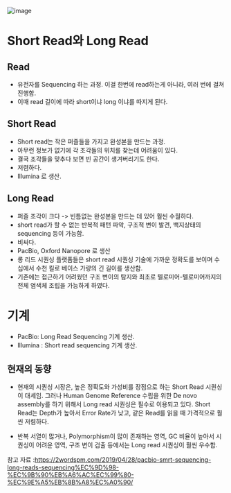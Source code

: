 


![image](https://user-images.githubusercontent.com/15938354/144561118-b636ff3c-ea44-44ef-bbe0-d66cc2f8cf7a.png)


# Short Read와 Long Read 

## Read 
- 유전자를 Sequencing 하는 과정. 이걸 한번에 read하는게 아니라, 여러 번에 걸쳐 진행함. 
- 이때 read 길이에 따라 short이냐 long 이냐를 따지게 된다.  

## Short Read
- Short read는 작은 퍼즐들을 가지고 완성본을 만드는 과정. 
- 아무런 정보가 없기에 각 조각들의 위치를 찾는데 어려움이 있다. 
- 결국 조각들을 맞추다 보면 빈 공간이 생겨버리기도 한다. 
- 저렴하다.
- Illumina 로 생산. 

## Long Read
- 퍼즐 조각이 크다 -> 빈틈없는 완성본을 만드는 데 있어 훨씬 수월하다.
- short read가 할 수 없는 반복적 패턴 파악, 구조적 변이 발견, 백지상태의 sequencing 등이 가능함.
- 비싸다.
- PacBio, Oxford Nanopore 로 생산 
- 롱 리드 시퀀싱 플랫폼들은 short read 시퀀싱 기술에 가까운 정확도를 보이며 수십에서 수천 킬로 베이스 가량의 긴 길이를 생산함.
- 기존에는 접근하기 어려웠던 구조 변이의 탐지와 최초로 텔로미어-텔로미어까지의 전체 염색체 조립을 가능하게 하였다.


# 기계
- PacBio: Long Read Sequencing 기계 생산.  
- Illumina : Short read sequencing 기계 생산. 

## 현재의 동향
- 현재의 시퀀싱 시장은, 높은 정확도와 가성비를 장점으로 하는 Short Read 시퀀싱이 대세임. 그러나 Human Genome Reference 수립을 위한 De novo assembly를 하기 위해서 Long read 시퀀싱은 필수로 이용되고 있다. Short Read는 Depth가 높아서 Error Rate가 낮고, 같은 Read를 읽을 때 가격적으로 훨씬 저렴하다.

- 반복 서열이 많거나, Polymorphism이 많이 존재하는 영역, GC 비율이 높아서 시퀀싱이 어려운 영역, 구조 변이 검출 등에서는 Long read 시퀀싱이 훨씬 우수함. 



참고 자료 :https://2wordspm.com/2019/04/28/pacbio-smrt-sequencing-long-reads-sequencing%EC%9D%98-%EC%9B%90%EB%A6%AC%EC%99%80-%EC%9E%A5%EB%8B%A8%EC%A0%90/
